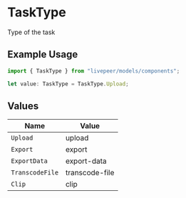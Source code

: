 # TaskType

Type of the task

## Example Usage

```typescript
import { TaskType } from "livepeer/models/components";

let value: TaskType = TaskType.Upload;
```

## Values

| Name            | Value           |
| --------------- | --------------- |
| `Upload`        | upload          |
| `Export`        | export          |
| `ExportData`    | export-data     |
| `TranscodeFile` | transcode-file  |
| `Clip`          | clip            |